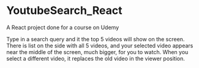 # YoutubeSearch_React

A React project done for a course on Udemy

Type in a search query and it the top 5 videos will show on the screen. There is list on the side with all 5 videos, and your selected video appears near the middle of the screen, much bigger, for you to watch. When you select a different video, it replaces the old video in the viewer position. 
